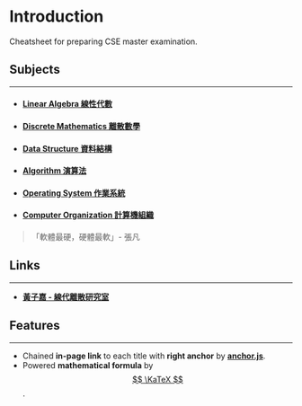 # Introduction
<!-- notoc -->

Cheatsheet for preparing CSE master examination.

## Subjects
---
- #### [Linear Algebra 線性代數](LinearAlgebra/README.md)  
- #### [Discrete Mathematics 離散數學](DiscreteMathematics/README.md)  
- #### [Data Structure 資料結構](DataStructure/README.md)  
- #### [Algorithm 演算法](Algorithm/README.md)  
- #### [Operating System 作業系統](OperatingSystem/README.md)  
- #### [Computer Organization 計算機組織](ComputerOrganization/README.md)
> 「軟體最硬，硬體最軟」- 張凡

## Links
---
- **[黃子嘉 - 線代離散研究室](https://groups.google.com/group/zjhwang "黃子嘉 - 線代離散研究室")**

## Features
---
- Chained **in-page link** to each title with **right anchor** by **[anchor.js](https://www.bryanbraun.com/anchorjs/)**.
- Powered **mathematical formula** by [$$ \KaTeX $$](https://katex.org/).
